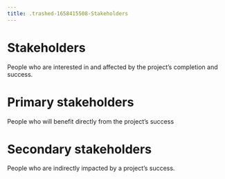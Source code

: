 ```yaml
---
title: .trashed-1658415508-Stakeholders
---
```

# Stakeholders

People who are interested in and affected by the project’s completion and success.

# Primary stakeholders
People who will benefit directly from the project’s success

# Secondary stakeholders
People who are indirectly impacted by a project’s success.